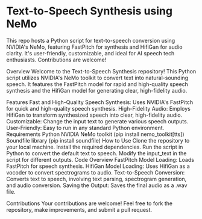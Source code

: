 # Text-to-Speech Synthesis using NeMo
This repo hosts a Python script for text-to-speech conversion using NVIDIA's NeMo, featuring FastPitch for synthesis and HifiGan for audio clarity. It's user-friendly, customizable, and ideal for AI speech tech enthusiasts. Contributions are welcome!

Overview
Welcome to the Text-to-Speech Synthesis repository! This Python script utilizes NVIDIA's NeMo toolkit to convert text into natural-sounding speech. It features the FastPitch model for rapid and high-quality speech synthesis and the HifiGan model for generating clear, high-fidelity audio.

Features
Fast and High-Quality Speech Synthesis: Uses NVIDIA's FastPitch for quick and high-quality speech synthesis.
High-Fidelity Audio: Employs HifiGan to transform synthesized speech into clear, high-fidelity audio.
Customizable: Change the input text to generate various speech outputs.
User-Friendly: Easy to run in any standard Python environment.
Requirements
Python
NVIDIA NeMo toolkit (pip install nemo_toolkit[tts])
Soundfile library (pip install soundfile)
How to Use
Clone the repository to your local machine.
Install the required dependencies.
Run the script in Python to convert the default text to speech.
Modify the input_text in the script for different outputs.
Code Overview
FastPitch Model Loading: Loads FastPitch for speech synthesis.
HifiGan Model Loading: Uses HifiGan as a vocoder to convert spectrograms to audio.
Text-to-Speech Conversion: Converts text to speech, involving text parsing, spectrogram generation, and audio conversion.
Saving the Output: Saves the final audio as a .wav file.

Contributions
Your contributions are welcome! Feel free to fork the repository, make improvements, and submit a pull request.
